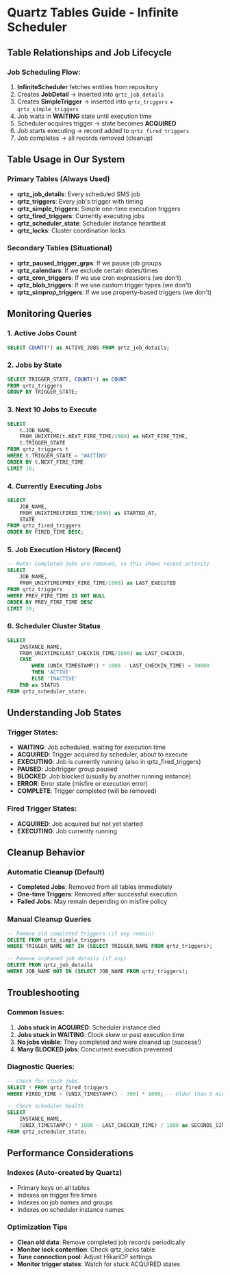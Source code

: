 # Quartz Tables Guide - Infinite Scheduler

## Table Relationships and Job Lifecycle

### **Job Scheduling Flow:**
1. **InfiniteScheduler** fetches entities from repository
2. Creates **JobDetail** → inserted into `qrtz_job_details`
3. Creates **SimpleTrigger** → inserted into `qrtz_triggers` + `qrtz_simple_triggers`
4. Job waits in **WAITING** state until execution time
5. Scheduler acquires trigger → state becomes **ACQUIRED**
6. Job starts executing → record added to `qrtz_fired_triggers`
7. Job completes → all records removed (cleanup)

## Table Usage in Our System

### **Primary Tables (Always Used)**
- **qrtz_job_details**: Every scheduled SMS job
- **qrtz_triggers**: Every job's trigger with timing
- **qrtz_simple_triggers**: Simple one-time execution triggers
- **qrtz_fired_triggers**: Currently executing jobs
- **qrtz_scheduler_state**: Scheduler instance heartbeat
- **qrtz_locks**: Cluster coordination locks

### **Secondary Tables (Situational)**
- **qrtz_paused_trigger_grps**: If we pause job groups
- **qrtz_calendars**: If we exclude certain dates/times
- **qrtz_cron_triggers**: If we use cron expressions (we don't)
- **qrtz_blob_triggers**: If we use custom trigger types (we don't)
- **qrtz_simprop_triggers**: If we use property-based triggers (we don't)

## Monitoring Queries

### **1. Active Jobs Count**
```sql
SELECT COUNT(*) as ACTIVE_JOBS FROM qrtz_job_details;
```

### **2. Jobs by State**
```sql
SELECT TRIGGER_STATE, COUNT(*) as COUNT 
FROM qrtz_triggers 
GROUP BY TRIGGER_STATE;
```

### **3. Next 10 Jobs to Execute**
```sql
SELECT 
    t.JOB_NAME,
    FROM_UNIXTIME(t.NEXT_FIRE_TIME/1000) as NEXT_FIRE_TIME,
    t.TRIGGER_STATE
FROM qrtz_triggers t
WHERE t.TRIGGER_STATE = 'WAITING'
ORDER BY t.NEXT_FIRE_TIME
LIMIT 10;
```

### **4. Currently Executing Jobs**
```sql
SELECT 
    JOB_NAME,
    FROM_UNIXTIME(FIRED_TIME/1000) as STARTED_AT,
    STATE
FROM qrtz_fired_triggers
ORDER BY FIRED_TIME DESC;
```

### **5. Job Execution History (Recent)**
```sql
-- Note: Completed jobs are removed, so this shows recent activity
SELECT 
    JOB_NAME,
    FROM_UNIXTIME(PREV_FIRE_TIME/1000) as LAST_EXECUTED
FROM qrtz_triggers
WHERE PREV_FIRE_TIME IS NOT NULL
ORDER BY PREV_FIRE_TIME DESC
LIMIT 20;
```

### **6. Scheduler Cluster Status**
```sql
SELECT 
    INSTANCE_NAME,
    FROM_UNIXTIME(LAST_CHECKIN_TIME/1000) as LAST_CHECKIN,
    CASE 
        WHEN (UNIX_TIMESTAMP() * 1000 - LAST_CHECKIN_TIME) < 30000 
        THEN 'ACTIVE' 
        ELSE 'INACTIVE' 
    END as STATUS
FROM qrtz_scheduler_state;
```

## Understanding Job States

### **Trigger States:**
- **WAITING**: Job scheduled, waiting for execution time
- **ACQUIRED**: Trigger acquired by scheduler, about to execute
- **EXECUTING**: Job is currently running (also in qrtz_fired_triggers)
- **PAUSED**: Job/trigger group paused
- **BLOCKED**: Job blocked (usually by another running instance)
- **ERROR**: Error state (misfire or execution error)
- **COMPLETE**: Trigger completed (will be removed)

### **Fired Trigger States:**
- **ACQUIRED**: Job acquired but not yet started
- **EXECUTING**: Job currently running

## Cleanup Behavior

### **Automatic Cleanup (Default)**
- **Completed Jobs**: Removed from all tables immediately
- **One-time Triggers**: Removed after successful execution
- **Failed Jobs**: May remain depending on misfire policy

### **Manual Cleanup Queries**
```sql
-- Remove old completed triggers (if any remain)
DELETE FROM qrtz_simple_triggers 
WHERE TRIGGER_NAME NOT IN (SELECT TRIGGER_NAME FROM qrtz_triggers);

-- Remove orphaned job details (if any)
DELETE FROM qrtz_job_details 
WHERE JOB_NAME NOT IN (SELECT JOB_NAME FROM qrtz_triggers);
```

## Troubleshooting

### **Common Issues:**
1. **Jobs stuck in ACQUIRED**: Scheduler instance died
2. **Jobs stuck in WAITING**: Clock skew or past execution time
3. **No jobs visible**: They completed and were cleaned up (success!)
4. **Many BLOCKED jobs**: Concurrent execution prevented

### **Diagnostic Queries:**
```sql
-- Check for stuck jobs
SELECT * FROM qrtz_fired_triggers 
WHERE FIRED_TIME < (UNIX_TIMESTAMP() - 300) * 1000; -- Older than 5 minutes

-- Check scheduler health
SELECT 
    INSTANCE_NAME,
    (UNIX_TIMESTAMP() * 1000 - LAST_CHECKIN_TIME) / 1000 as SECONDS_SINCE_CHECKIN
FROM qrtz_scheduler_state;
```

## Performance Considerations

### **Indexes (Auto-created by Quartz)**
- Primary keys on all tables
- Indexes on trigger fire times
- Indexes on job names and groups
- Indexes on scheduler instance names

### **Optimization Tips**
- **Clean old data**: Remove completed job records periodically
- **Monitor lock contention**: Check qrtz_locks table
- **Tune connection pool**: Adjust HikariCP settings
- **Monitor trigger states**: Watch for stuck ACQUIRED states